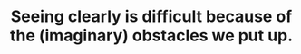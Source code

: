 ---
title: Seeing clearly is difficult because of the (imaginary) obstacles we put up.
tags: buddhism experience
---